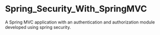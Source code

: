 # Spring_Security_With_SpringMVC
A Spring MVC application with an authentication and authorization module developed using spring security.
